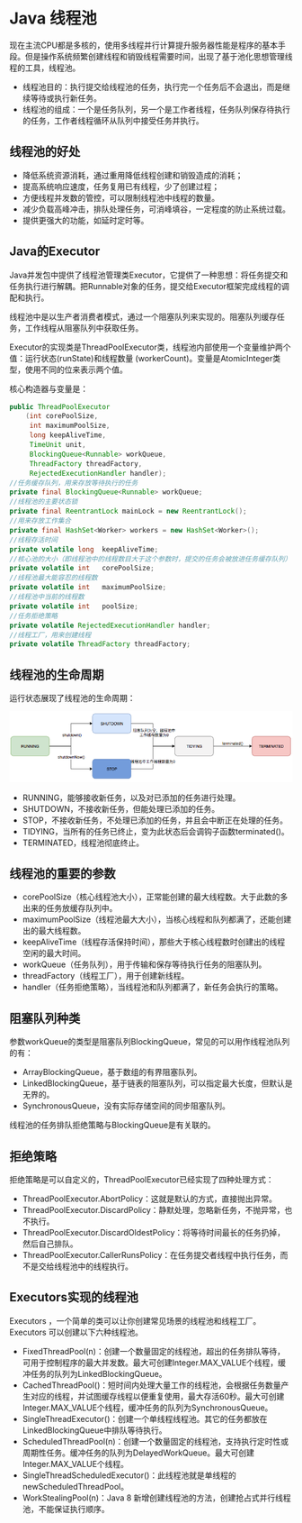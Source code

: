 # Java 线程池

现在主流CPU都是多核的，使用多线程并行计算提升服务器性能是程序的基本手段。但是操作系统频繁创建线程和销毁线程需要时间，出现了基于池化思想管理线程的工具，线程池。

- 线程池目的：执行提交给线程池的任务，执行完一个任务后不会退出，而是继续等待或执行新任务。
- 线程池的组成：一个是任务队列，另一个是工作者线程，任务队列保存待执行的任务，工作者线程循环从队列中接受任务并执行。

## 线程池的好处

- 降低系统资源消耗，通过重用降低线程创建和销毁造成的消耗；
- 提高系统响应速度，任务复用已有线程，少了创建过程；
- 方便线程并发数的管控，可以限制线程池中线程的数量。
- 减少负载高峰冲击，排队处理任务，可消峰填谷，一定程度的防止系统过载。
- 提供更强大的功能，如延时定时等。

 ## Java的Executor

Java并发包中提供了线程池管理类Executor，它提供了一种思想：将任务提交和任务执行进行解耦。把Runnable对象的任务，提交给Executor框架完成线程的调配和执行。

线程池中是以生产者消费者模式，通过一个阻塞队列来实现的。阻塞队列缓存任务，工作线程从阻塞队列中获取任务。

Executor的实现类是ThreadPoolExecutor类，线程池内部使用一个变量维护两个值：运行状态(runState)和线程数量 (workerCount)。变量是AtomicInteger类型，使用不同的位来表示两个值。

核心构造器与变量是：

```java
public ThreadPoolExecutor
    (int corePoolSize,
     int maximumPoolSize,
     long keepAliveTime,
     TimeUnit unit,
     BlockingQueue<Runnable> workQueue,
     ThreadFactory threadFactory,
     RejectedExecutionHandler handler);
//任务缓存队列，用来存放等待执行的任务
private final BlockingQueue<Runnable> workQueue;
//线程池的主要状态锁
private final ReentrantLock mainLock = new ReentrantLock();
//用来存放工作集合
private final HashSet<Worker> workers = new HashSet<Worker>();
//线程存活时间
private volatile long  keepAliveTime;
//核心池的大小（即线程池中的线程数目大于这个参数时，提交的任务会被放进任务缓存队列）
private volatile int   corePoolSize;     
//线程池最大能容忍的线程数
private volatile int   maximumPoolSize;
//线程池中当前的线程数
private volatile int   poolSize;
//任务拒绝策略
private volatile RejectedExecutionHandler handler;
//线程工厂，用来创建线程
private volatile ThreadFactory threadFactory;
```

## 线程池的生命周期

运行状态展现了线程池的生命周期：

![thread_pool_lifecycle](thread_pool_lifecycle.png)

- RUNNING，能够接收新任务，以及对已添加的任务进行处理。
- SHUTDOWN，不接收新任务，但能处理已添加的任务。
- STOP，不接收新任务，不处理已添加的任务，并且会中断正在处理的任务。
- TIDYING，当所有的任务已终止，变为此状态后会调钩子函数terminated()。
- TERMINATED，线程池彻底终止。

## 线程池的重要的参数

- corePoolSize（核心线程池大小），正常能创建的最大线程数。大于此数的多出来的任务放缓存队列中。
- maximumPoolSize（线程池最大大小），当核心线程和队列都满了，还能创建出的最大线程数。
- keepAliveTime（线程存活保持时间），那些大于核心线程数时创建出的线程空闲的最大时间。
- workQueue（任务队列），用于传输和保存等待执行任务的阻塞队列。
- threadFactory（线程工厂），用于创建新线程。
- handler（任务拒绝策略），当线程池和队列都满了，新任务会执行的策略。

## 阻塞队列种类

参数workQueue的类型是阻塞队列BlockingQueue，常见的可以用作线程池队列的有：

- ArrayBlockingQueue，基于数组的有界阻塞队列。
- LinkedBlockingQueue，基于链表的阻塞队列，可以指定最大长度，但默认是无界的。
- SynchronousQueue，没有实际存储空间的同步阻塞队列。

线程池的任务排队拒绝策略与BlockingQueue是有关联的。

## 拒绝策略

拒绝策略是可以自定义的，ThreadPoolExecutor已经实现了四种处理方式：

- ThreadPoolExecutor.AbortPolicy：这就是默认的方式，直接抛出异常。
- ThreadPoolExecutor.DiscardPolicy：静默处理，忽略新任务，不抛异常，也不执行。
- ThreadPoolExecutor.DiscardOldestPolicy：将等待时间最长的任务扔掉，然后自己排队。
- ThreadPoolExecutor.CallerRunsPolicy：在任务提交者线程中执行任务，而不是交给线程池中的线程执行。

## Executors实现的线程池

Executors ，一个简单的类可以让你创建常见场景的线程池和线程工厂。Executors 可以创建以下六种线程池。

- FixedThreadPool(n)：创建一个数量固定的线程池，超出的任务排队等待，可用于控制程序的最大并发数。最大可创建Integer.MAX_VALUE个线程，缓冲任务的队列为LinkedBlockingQueue。
- CachedThreadPool()：短时间内处理大量工作的线程池，会根据任务数量产生对应的线程，并试图缓存线程以便重复使用，最大存活60秒。最大可创建Integer.MAX_VALUE个线程，缓冲任务的队列为SynchronousQueue。
- SingleThreadExecutor()：创建一个单线程线程池。其它的任务都放在LinkedBlockingQueue中排队等待执行。
- ScheduledThreadPool(n)：创建一个数量固定的线程池，支持执行定时性或周期性任务。缓冲任务的队列为DelayedWorkQueue。最大可创建Integer.MAX_VALUE个线程。
- SingleThreadScheduledExecutor()：此线程池就是单线程的 newScheduledThreadPool。
- WorkStealingPool(n)：Java 8 新增创建线程池的方法，创建抢占式并行线程池，不能保证执行顺序。

